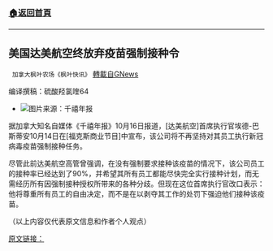 ###  [:house:返回首頁](https://github.com/ourhimalayas/txt)
---


## 美国达美航空终放弃疫苗强制接种令
` 加拿大枫叶农场《枫叶快讯》` [轉載自GNews](https://gnews.org/zh-hans/1599944/)

编译撰稿：硫酸羟氯喹64

- ![](https://assets.gnews.org/wp-content/uploads/2021/10/d-edited.jpg)图片来源：千禧年报


据加拿大知名自媒体《千禧年报》10月16日报道，[达美航空]首席执行官埃德-巴斯蒂安10月14日在[福克斯商业节目]中宣布，该公司将不再坚持对其员工执行新冠病毒疫苗强制接种任务。

尽管此前达美航空高管曾强调，在没有强制要求接种该疫苗的情况下，该公司员工的接种率已经达到了90%，并希望其所有员工都能尽快完全实行接种计划，而无需经历所有因强制接种授权所带来的各种分歧。但现在这位首席执行官改口表示：他将尊重所有员工的自由决定，而不是在以剥夺其工作的处罚下强迫他们接种该疫苗。

（以上内容仅代表原文信息和作者个人观点）

[原文链接：](https://thepostmillennial.com/delta-air-lines-ditches-divisive-vaccine-mandate-for-employees)
